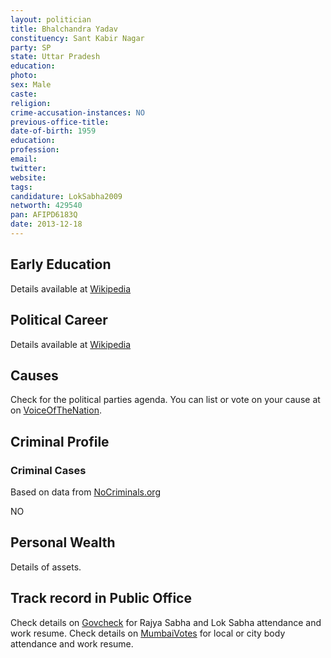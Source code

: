 ```yaml
---
layout: politician
title: Bhalchandra Yadav
constituency: Sant Kabir Nagar
party: SP
state: Uttar Pradesh
education: 
photo: 
sex: Male
caste: 
religion: 
crime-accusation-instances: NO
previous-office-title: 
date-of-birth: 1959
education:  
profession: 
email: 
twitter:
website: 
tags: 
candidature: LokSabha2009
networth: 429540
pan: AFIPD6183Q
date: 2013-12-18
---
```


## Early Education
Details available at [Wikipedia](http://www.wikipedia.org/wiki/)

## Political Career
Details available at [Wikipedia](http://www.wikipedia.org/wiki/)

## Causes 
Check for the political parties agenda. You can list or vote on your cause at on [VoiceOfTheNation](http://www.voiceofthenation.org).

## Criminal Profile

### Criminal Cases
Based on data from [NoCriminals.org](http://www.nocriminals.org)

NO

## Personal Wealth
Details of assets.

## Track record in Public Office
Check details on [Govcheck](http://www.govcheck.org) for Rajya Sabha and Lok Sabha attendance and work resume. Check details on [MumbaiVotes](http://www.mumbaivotes.org) for local or city body attendance and work resume.
		